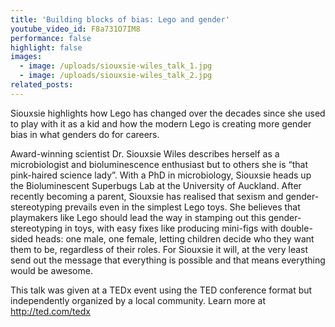 ```yaml
---
title: 'Building blocks of bias: Lego and gender'
youtube_video_id: F8a731O7IM8
performance: false
highlight: false
images:
  - image: /uploads/siouxsie-wiles_talk_1.jpg
  - image: /uploads/siouxsie-wiles_talk_2.jpg
related_posts:
---
```


Siouxsie highlights how Lego has changed over the decades since she used to play with it as a kid and how the modern Lego is creating more gender bias in what genders do for careers.

Award-winning scientist Dr. Siouxsie Wiles describes herself as a microbiologist and bioluminescence enthusiast but to others she is “that pink-haired science lady”. With a PhD in microbiology, Siouxsie heads up the Bioluminescent Superbugs Lab at the University of Auckland. After recently becoming a parent, Siouxsie has realised that sexism and gender- stereotyping prevails even in the simplest Lego toys. She believes that playmakers like Lego should lead the way in stamping out this gender-stereotyping in toys, with easy fixes like producing mini-figs with double-sided heads: one male, one female, letting children decide who they want them to be, regardless of their roles. For Siouxsie it will, at the very least send out the message that everything is possible and that means everything would be awesome.

This talk was given at a TEDx event using the TED conference format but independently organized by a local community. Learn more at http://ted.com/tedx